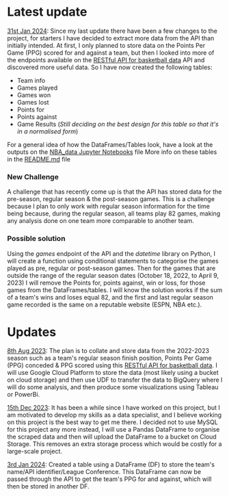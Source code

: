 # Latest update
<ins>31st Jan 2024</ins>:
Since my last update there have been a few changes to the project, for starters I have decided to extract more data from the API than initially intended. At first, I only planned to store data on the Points Per Game (PPG) scored for and against a team, but then I looked into more of the endpoints available on the [RESTful API for basketball data](https://www.api-basketball.com/) API and discovered more useful data. So I have now created the following tables:

* Team info
* Games played
* Games won
* Games lost
* Points for
* Points against
* Game Results (*Still deciding on the best design for this table so that it's in a normalised form*)

For a general idea of how the DataFrames/Tables look, have a look at the outputs on the [NBA_data Jupyter Notebooks](https://github.com/adeoyethomas/NBA_2022-2023/blob/main/NBA_data.ipynb) file
More info on these tables in the [README.md](https://github.com/adeoyethomas/NBA_2022-2023/blob/main/README.md) file

### New Challenge
A challenge that has recently come up is that the API has stored data for the pre-season, regular season & the post-season games. This is a challenge because I plan to only work with regular season information for the time being because, during the regular season, all teams play 82 games, making any analysis done on one team more comparable to another team.

### Possible solution
Using the *games* endpoint of the API and the *datetime* library on Python, I will create a function using conditional statements to categorise the games played as pre, regular or post-season games. Then for the games that are outside the range of the regular season dates (October 18, 2022, to April 9, 2023) I will remove the Points for, points against, win or loss, for those games from the DataFrames/tables. I will know the solution works if the sum of a team's wins and loses equal 82, and the first and last regular season game recorded is the same on a reputable website (ESPN, NBA etc.).

# Updates
<ins>8th Aug 2023</ins>:
The plan is to collate and store data from the 2022-2023 season such as a team's regular season finish position, Points Per Game (PPG) conceded & PPG scored using this [RESTful API for basketball data](https://www.api-basketball.com/). I will use Google Cloud Platform to store the data (most likely using a bucket on cloud storage) and then use UDF to transfer the data to BigQuery where I will do some analysis, and then produce some visualizations using Tableau or PowerBi.

<ins>15th Dec 2023</ins>:
It has been a while since I have worked on this project, but I am motivated to develop my skills as a data specialist, and I believe working on this project is the best way to get me there. I decided not to use MySQL for this project any more instead, I will use a Pandas DataFrame to organise the scraped data and then will upload the DataFrame to a bucket on Cloud Storage. This removes an extra storage process which would be costly for a large-scale project.

<ins>3rd Jan 2024</ins>:
Created a table using a DataFrame (DF) to store the team's name/API identifier/League Conference. This DataFrame can now be passed through the API to get the team's PPG for and against, which will then be stored in another DF.
